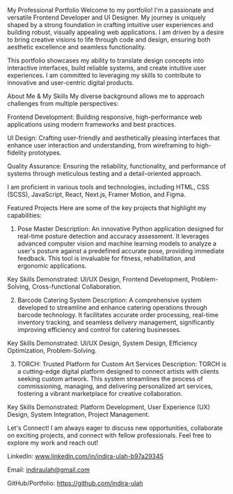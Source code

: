My Professional Portfolio
Welcome to my portfolio! I'm a passionate and versatile Frontend Developer and UI Designer. My journey is uniquely shaped by a strong foundation in crafting intuitive user experiences and building robust, visually appealing web applications. I am driven by a desire to bring creative visions to life through code and design, ensuring both aesthetic excellence and seamless functionality.

This portfolio showcases my ability to translate design concepts into interactive interfaces, build reliable systems, and create intuitive user experiences. I am committed to leveraging my skills to contribute to innovative and user-centric digital products.

About Me & My Skills
My diverse background allows me to approach challenges from multiple perspectives:

Frontend Development: Building responsive, high-performance web applications using modern frameworks and best practices.

UI Design: Crafting user-friendly and aesthetically pleasing interfaces that enhance user interaction and understanding, from wireframing to high-fidelity prototypes.

Quality Assurance: Ensuring the reliability, functionality, and performance of systems through meticulous testing and a detail-oriented approach.

I am proficient in various tools and technologies, including HTML, CSS (SCSS), JavaScript, React, Next.js, Framer Motion, and Figma.

Featured Projects
Here are some of the key projects that highlight my capabilities:

1. Pose Master
Description: An innovative Python application designed for real-time posture detection and accuracy assessment. It leverages advanced computer vision and machine learning models to analyze a user's posture against a predefined accurate pose, providing immediate feedback. This tool is invaluable for fitness, rehabilitation, and ergonomic applications.

Key Skills Demonstrated: UI/UX Design, Frontend Development, Problem-Solving, Cross-functional Collaboration.

2. Barcode Catering System
Description: A comprehensive system developed to streamline and enhance catering operations through barcode technology. It facilitates accurate order processing, real-time inventory tracking, and seamless delivery management, significantly improving efficiency and control for catering businesses.

Key Skills Demonstrated: UI/UX Design, System Design, Efficiency Optimization, Problem-Solving.

3. TORCH: Trusted Platform for Custom Art Services
Description: TORCH is a cutting-edge digital platform designed to connect artists with clients seeking custom artwork. This system streamlines the process of commissioning, managing, and delivering personalized art services, fostering a vibrant marketplace for creative collaboration.

Key Skills Demonstrated: Platform Development, User Experience (UX) Design, System Integration, Project Management.

Let's Connect!
I am always eager to discuss new opportunities, collaborate on exciting projects, and connect with fellow professionals. Feel free to explore my work and reach out!

LinkedIn: www.linkedin.com/in/indira-ulah-b97a29345

Email: indiraulah@gmail.com

GitHub/Portfolio: https://github.com/indira-ulah
